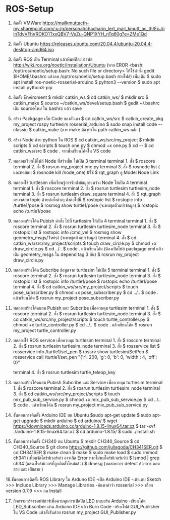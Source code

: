 # ROS-Setup

1. ติดตั้ง VMWare https://mailkmuttacth-my.sharepoint.com/:u:/g/personal/chacharin_lert_mail_kmutt_ac_th/EcJriInTdyVFhVROKO1TxxQBV7-VeZu-QNP1XYH_nTq60g?e=ZMe1Qd

2. ติดตั้ง Ubuntu https://releases.ubuntu.com/20.04.4/ubuntu-20.04.4-desktop-amd64.iso

3. ติดตั้ง ROS
  เปิด Terminal แล้วพิมพ์ทีละบรรทัด http://wiki.ros.org/noetic/Installation/Ubuntu
    (หาก EROR <bash: /opt/ros/noetic/setup.bash: No such file or directory> 
      ให้ใช้คำสั่ง gedit $HOME/.bashrc แล้วลบ /opt/ros/noetic/setup.bash ท้ายไฟล์)
      เพิ่มเติม
     $ sudo apt install ros-noetic-rosserial-arduino
     $ pyhton3 --version
     $ sudo apt install python3-pip
 
4. ติดตั้ง Enviroment
    $ mkdir catkin_ws
    $ cd catkin_ws/
    $ mkdir src
    $ catkin_make
    $ source ~/catkin_ws/devel/setup.bash
    $ gedit ~/.bashrc
    เติม sourceใหม่  ใน  bashrc แล้ว save
  
5. สร้าง Packgage เก็บ Code ของตัวเอง
    $ cd catkin_ws/src
    $ catkin_create_pkg my_project rospy turtlesim rosserial_arduino
    $ sudo snap install code --classic
    $ catkin_make (การ make  ต้องทำใน path catkin_ws หลัก )
    
6. สร้าง Node ด้วย python ใน ROS
    $ cd catkin_ws/src/my_project
    $ mkdir scripts
    $ cd scripts
    $ touch one.py
    $ chmod +x one.py
    $ cd --
    $ cd catkin_ws/src
    $ code .
    จากนั้นเขียนโค้ดใน VS code
    
7. ทดสอบเรียกใช้ไฟล์ Node ที่สร้างขึ้น ให้เปิด 3 terminal 
    terminal 1. สั่ง $ roscore
    terminal 2. สั่ง $ rosrun my_project one.py
    terminal 3. สั่ง $ rosnode list (  และทดสอบ $ rosnode kill /node_one)
    #ใช้ $ rqt_graph ดู Model Node Link

8. ทดลองใช้ turtlesim เพื่อเรียนรู้การรับส่งข้อมูลระหว่าง Node ให้เปิด 4 terminal
    terminal 1. สั่ง $ roscore 
    terminal 2. สั่ง $ rosrun turtlesim turtlesim_node
    terminal 3. สั่ง $ rosrun turtlesim draw_square
    terminal 4. สั่ง $ rqt_graph
    ตรวจสอบ topic ด้วยคำสั่งต่างๆ ดังต่อไปนี้ 
                   $ rostopic list
                   $ rostopic info /turtle1/pose
                   $ rosmsg show turtle1/pose (จะพบชุดตัวแปรข้อมูล)
                   $ rostopic echo /turtle1/pose
    
9. ทดลองสร้างโค้ด Pubish คำสั่ง ไปที่ turtlesim ให้เปิด 4 terminal
    terminal 1. สั่ง $ roscore 
    terminal 2. สั่ง $ rosrun turtlesim turtlesim_node 
    terminal 3. สั่ง $ rostopic list
                   $ rostopic info /cmd_vel
                   $ rosmsg show geometry_msgs/Twist (จะพบชุดตัวแปรข้อมูล)
    terminal 4. สั่ง $ cd catkin_ws/src/my_project/scripts
                   $ touch draw_circle.py
                   $ chmod +x draw_circle.py
                   $ cd ../..
                   $ code . แล้วเขียนโค้ด
                   (ต้องเปิดไฟล์ packgage.xml แล้วเติม geometry_msgs ใน depend tag 3 อัน)
                   $ rosrun my_project draw_circle.py
  
 10. ทดลองสร้างโค้ด Subcribe ข้อมูลจาก turtlesim ให้เปิด 5 terminal
    terminal 1. สั่ง $ roscore 
    terminal 2. สั่ง $ rosrun turtlesim turtlesim_node 
    terminal 3. สั่ง $ rostopic list
                   $ rostopic info /turtle1/pose
                   $ rostopic echo /turtle1/pose
    terminal 4. สั่ง $ cd catkin_ws/src/my_project/scripts
                   $ touch pose_subscriber.py
                   $ chmod +x pose_subscriber.py
                   $ cd ../..
                   $ code . แล้วเขียนโค้ด
                   $ rosrun my_project pose_subscriber.py
 
 11. ทดลองสร้างโค้ดผสม Pubish และ Subcribe เพื่อควบคุม turtlesim 
    terminal 1. สั่ง $ roscore 
    terminal 2. สั่ง $ rosrun turtlesim turtlesim_node 
    terminal 3. สั่ง $ cd catkin_ws/src/my_project/scripts
                   $ touch turtle_controller.py
                   $ chmod +x turtle_controller.py
                   $ cd ../..
                   $ code . แล้วเขียนโค้ด
                   $ rosrun my_project turtle_controller.py 

12. ทดลองใช้ ROS service เพื่อควบคุม turtlesim 
    terminal 1. สั่ง $ roscore 
    terminal 2. สั่ง $ rosrun turtlesim turtlesim_node 
    terminal 3. สั่ง $ rosservice list
                   $ rosservice info /turtle1/set_pen
                   $ rossrv show turtlesim/SetPen
                   $ rosservice call /turtle1/set_pen "{'r': 200, 'g': 0, 'b': 0, 'width': 4, 'off': 0}"
                   
    terminal 4. สั่ง $ rosrun turtlesim turtle_teleop_key

13. ทดลองสร้างโค้ดผสม Pubish Subcribe และ Service เพื่อควบคุม turtlesim 
    terminal 1. สั่ง $ roscore 
    terminal 2. สั่ง $ rosrun turtlesim turtlesim_node 
    terminal 3. สั่ง $ cd catkin_ws/src/my_project/scripts
                   $ touch mix_pub_sub_service.py
                   $ chmod +x mix_pub_sub_service.py
                   $ cd ../..
                   $ code . แล้วเขียนโค้ด
                   $ rosrun my_project mix_pub_sub_service.py    
14. ขั้นตอนการติดตั้ง Arduino IDE บน Ubuntu
  $sudo apt-get update 
  $ sudo apt-get upgrade 
  $ mkdir arduino 
  $ cd arduino/ 
  $ wget https://downloads.arduino.cc/arduino-1.8.15-linux64.tar.xz 
  $ tar -xvf ./arduino-1.8.15-linux64.tar.xz 
  $ cd arduino-1.8.15/ 
  $ sudo ./install.sh

15. ขั้นตอนการติดตั้ง CH340 บน Ubuntu 
  $ mkdir CH340_Source 
  $ cd CH340_Source 
  $ git clone https://github.com/juliagoda/CH341SER.git 
  $ cd CH341SER 
  $ make clean 
  $ make 
  $ sudo make load 
  $ sudo rmmod ch341 (เพื่อขจัดไดร์ฟเวอร์เก่า อาจเกิด Error หากไม่พบไดร์ฟเวอร์เก่า) 
  $ lsmod | grep ch34 (แสดงไดร์ฟเวอร์ที่ถูกติดตั้งใหม่แล้ว) 
  $ dmesg (ทดสอบการ detect ด้วยการ ถอดสาย และ เสียสาย )

16.ขั้นตอนการติดตั้ง ROS Library ใน Arduno IDE 
  -เปิด Arduino IDE 
  -เข้าแถบ Sketch >>> Include Library >>> Manage Libraries 
  -ค้นหาคำว่า rosserial >>> เลือก version 0.7.9 >>> กด Install
  
17. กิจกรรมสร้างซอฟท์แวร์เพื่อควบคุมการเปิดปิด LED บนบอร์ด Arduino
  -เขียนโค้ด LED_Subscriber ผ่าน Arduino IDE แล้ว Burn Code
  -สร้างไฟล์ GUI_Publisher ใน VS Code แล้วสั่งรันด้วย rosrun my_project GUI_Publisher.py

